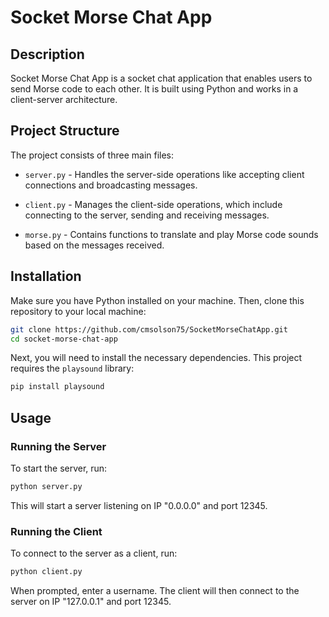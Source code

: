 # Socket Morse Chat App

## Description

Socket Morse Chat App is a socket chat application that enables users to send Morse code to each other. It is built using Python and works in a client-server architecture.

## Project Structure

The project consists of three main files:

- `server.py` - Handles the server-side operations like accepting client connections and broadcasting messages.

- `client.py` - Manages the client-side operations, which include connecting to the server, sending and receiving messages.

- `morse.py` - Contains functions to translate and play Morse code sounds based on the messages received.

## Installation

Make sure you have Python installed on your machine. Then, clone this repository to your local machine:

```bash
git clone https://github.com/cmsolson75/SocketMorseChatApp.git
cd socket-morse-chat-app
```

Next, you will need to install the necessary dependencies. This project requires the `playsound` library:

```bash
pip install playsound
```

## Usage

### Running the Server

To start the server, run:

```bash
python server.py
```

This will start a server listening on IP "0.0.0.0" and port 12345.

### Running the Client

To connect to the server as a client, run:

```bash
python client.py
```

When prompted, enter a username. The client will then connect to the server on IP "127.0.0.1" and port 12345.

